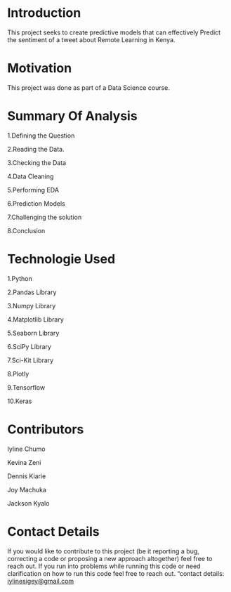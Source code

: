 # Introduction

This project seeks to create predictive models that can effectively Predict the sentiment of a tweet about Remote Learning in Kenya.

# Motivation

This project was done as part of a Data Science course.

# Summary Of Analysis

1.Defining the Question

2.Reading the Data.

3.Checking the Data

4.Data Cleaning

5.Performing EDA

6.Prediction Models

7.Challenging the solution

8.Conclusion

# Technologie Used

1.Python

2.Pandas Library

3.Numpy Library

4.Matplotlib Library

5.Seaborn Library

6.SciPy Library

7.Sci-Kit Library

8.Plotly

9.Tensorflow

10.Keras

# Contributors

Iyline Chumo

Kevina Zeni

Dennis Kiarie

Joy Machuka

Jackson Kyalo

# Contact Details

If you would like to contribute to this project (be it reporting a bug, correcting a code or proposing a new approach altogether) feel free to reach out. If you run into problems while running this code or need clarification on how to run this code feel free to reach out. “contact details: iylinesigey@gmail.com
